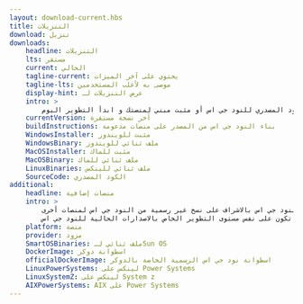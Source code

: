 ```yaml
---
layout: download-current.hbs
title: التنزيلات
download: تنزيل
downloads:
    headline: التنزيلات
    lts: مستقر
    current: الحالي
    tagline-current: يحتوي على آخر الميزات
    tagline-lts: موصى به لأغلب المستخدمين
    display-hint: عرض التنزيلات لـ
    intro: >
        قم بتنزيل الكود المصدري للنود جي اس أو مثبت مبني لمنصتك و ابدأ التطوير اليوم.
    currentVersion: آخر نسخة مستقرة
    buildInstructions: بناء النود جي اس من المصدر على منصات مدعومة
    WindowsInstaller: مثبت للويندوز
    WindowsBinary: ملف ثنائي للويندوز
    MacOSInstaller: مثبت للماك
    MacOSBinary: ملف ثنائي للماك
    LinuxBinaries: ملف ثنائي للينكس
    SourceCode: الكود المصدري
additional:
    headline: منصات إضافية
    intro: >
        يقوم أعضاء من مجتمع النود جي اس بالاشراف على نسخ غير رسمية من النود جي اس لمنصات أخرى.
        يجب التذكير أن هذه النسخ غير مدعومة من الفريق الأساسي للنود جي اس و قد لا تكون على نفس مستوى التطوير الخاص بالاصدارات الحالية للنود جي اس.
    platform: منصة
    provider: مزود
    SmartOSBinaries: ملف ثنائي لـSun OS
    DockerImage: اسطوانة دوكر
    officialDockerImage: اسطوانة نود جي اس الرسمية الخاصة بالدوكر 
    LinuxPowerSystems: لينكس على Power Systems
    LinuxSystemZ: لينكس على System z
    AIXPowerSystems: AIX على Power Systems
---
```

